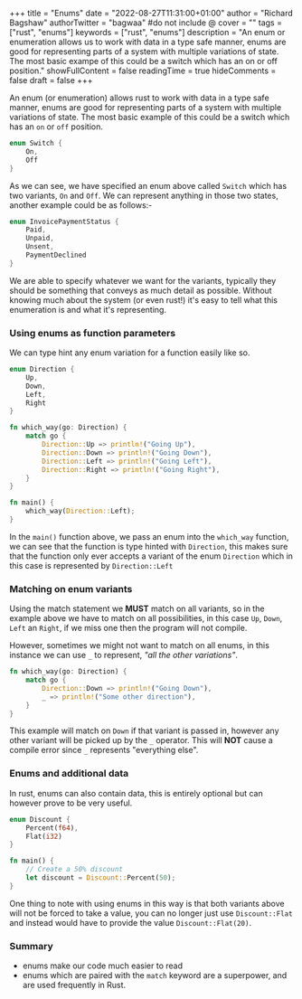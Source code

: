 +++
title = "Enums"
date = "2022-08-27T11:31:00+01:00"
author = "Richard Bagshaw"
authorTwitter = "bagwaa" #do not include @
cover = ""
tags = ["rust", "enums"]
keywords = ["rust", "enums"]
description = "An enum or enumeration allows us to work with data in a type safe manner, enums are good for representing parts of a system with multiple variations of state. The most basic exampe of this could be a switch which has an on or off position."
showFullContent = false
readingTime = true
hideComments = false
draft = false
+++

An enum (or enumeration) allows rust to work with data in a type safe manner, enums are good for representing parts of a system with multiple variations of state.  The most basic example of this could be a switch which has an `on` or `off` position.

```rust
enum Switch {
    On,
    Off
}
```

As we can see, we have specified an enum above called `Switch` which has two variants, `On` and `Off`.  We can represent anything in those two states, another example could be as follows:-

```rust
enum InvoicePaymentStatus {
    Paid,
    Unpaid,
    Unsent,
    PaymentDeclined
}
```

We are able to specify whatever we want for the variants, typically they should be something that conveys as much detail as possible.  Without knowing much about the system (or even rust!) it's easy to tell what this enumeration is and what it's representing.

### Using enums as function parameters

We can type hint any enum variation for a function easily like so.

```rust
enum Direction {
    Up,
    Down,
    Left,
    Right
}

fn which_way(go: Direction) {
    match go {
        Direction::Up => println!("Going Up"),
        Direction::Down => println!("Going Down"),
        Direction::Left => println!("Going Left"),
        Direction::Right => println!("Going Right"),
    }
}

fn main() {
    which_way(Direction::Left);
}
```

In the `main()` function above, we pass an enum into the `which_way` function, we can see that the function is type hinted with `Direction`, this makes sure that the function only ever accepts a variant of the enum `Direction` which in this case is represented by `Direction::Left`


### Matching on enum variants

Using the match statement we **MUST** match on all variants, so in the example above we have to match on all possibilities, in this case `Up`, `Down`, `Left` an `Right`, if we miss one then the program will not compile.

However, sometimes we might not want to match on all enums, in this instance we can use `_` to represent, *"all the other variations"*.

```rust
fn which_way(go: Direction) {
    match go {
        Direction::Down => println!("Going Down"),
        _ => println!("Some other direction"),
    }
}
```

This example will match on `Down` if that variant is passed in, however any other variant will be picked up by the `_` operator.  This will **NOT** cause a compile error since `_` represents "everything else".

### Enums and additional data

In rust, enums can also contain data, this is entirely optional but can however prove to be very useful.

```rust
enum Discount {
    Percent(f64),
    Flat(i32)
}

fn main() {
    // Create a 50% discount
    let discount = Discount::Percent(50);
}
```

One thing to note with using enums in this way is that both variants above will not be forced to take a value, you can no longer just use `Discount::Flat` and instead would have to provide the value `Discount::Flat(20)`.

### Summary

- enums make our code much easier to read
- enums which are paired with the `match` keyword are a superpower, and are used frequently in Rust.
